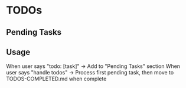 # TODOs

## Pending Tasks

<!-- No pending tasks -->

## Usage

When user says "todo: [task]" → Add to "Pending Tasks" section
When user says "handle todos" → Process first pending task, then move to TODOS-COMPLETED.md when complete

<!-- All completed tasks moved to TODOS-COMPLETED.md -->